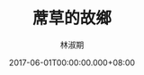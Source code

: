 ---
issue: 226
title: 蓆草的故鄉
author: 林淑期
date: 2017-06-01T00:00:00.000+08:00
topic: 景點
difficulty: 1
wikidata: Q98095622
wikidata_link: https://www.wikidata.org/wiki/Q98095622
author_wikidata_link: https://www.wikidata.org/wiki/Q98096288
author_wikidata: Q98096288
---